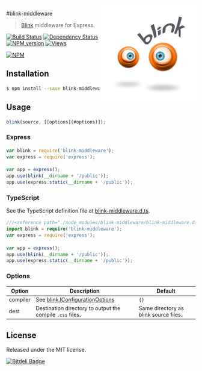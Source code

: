 <img src="https://github.com/blinkjs/blink/blob/master/artwork/blink_256_nobg.png?raw=true" width="256" height="256" alt="blink" align="right">

#blink-middleware

> [Blink](https://github.com/blinkjs/blink) middleware for Express.

[![Build Status][]](http://travis-ci.org/blinkjs/blink-middleware)
[![Dependency Status][]](https://gemnasium.com/blinkjs/blink-middleware)
[![NPM version][]](http://badge.fury.io/js/blink-middleware)
[![Views][]](https://sourcegraph.com/github.com/blinkjs/blink-middleware)

[![NPM](https://nodei.co/npm/blink-middleware.png?downloads=true)](https://nodei.co/npm/blink-middleware/)


## Installation

```sh
$ npm install --save blink-middleware
```


## Usage

```js
blink(source, [[options](#options)]);
```


### Express

```js
var blink = require('blink-middleware');
var express = require('express');

var app = express();
app.use(blink(__dirname + '/public'));
app.use(express.static(__dirname + '/public'));
```


### TypeScript

See the TypeScript definition file at
[blink-middleware.d.ts](/blinkjs/blink-middleware/blob/master/blink-middleware.d.ts).

```ts
///<reference path="./node_modules/blink-middleware/blink-middleware.d.ts"/>
import blink = require('blink-middleware');
var express = require('express');

var app = express();
app.use(blink(__dirname + '/public'));
app.use(express.static(__dirname + '/public'));
```


### Options

| Option | Description | Default |
| ------ | ----------- | ------- |
| compiler | See [blink.IConfigurationOptions](https://github.com/blinkjs/blink/blob/master/lib/interfaces/IConfigurationOptions.ts) | `{}` |
| dest   | Destination directory to output the compile `.css` files. | Same directory as blink source files. |


## License

Released under the MIT license.

[![Bitdeli Badge](https://d2weczhvl823v0.cloudfront.net/blinkjs/blink-middleware/trend.png)](https://bitdeli.com/free "Bitdeli Badge")


[Build Status]: https://secure.travis-ci.org/blinkjs/blink-middleware.png?branch=master
[Dependency Status]: https://gemnasium.com/blinkjs/blink-middleware.png
[NPM version]: https://badge.fury.io/js/blink-middleware.png
[Views]: https://sourcegraph.com/api/repos/github.com/blinkjs/blink-middleware/counters/views-24h.png
